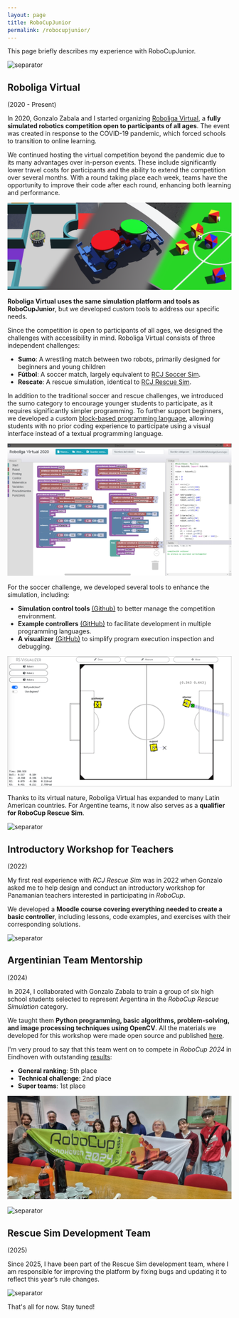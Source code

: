 ```yaml
---
layout: page
title: RoboCupJunior
permalink: /robocupjunior/
---
```


This page briefly describes my experience with RoboCupJunior.

![separator](imgs/separator.png)

## Roboliga Virtual 

(2020 - Present)

In 2020, Gonzalo Zabala and I started organizing [Roboliga Virtual](https://virtual.roboliga.ar/), a __fully simulated robotics competition open to participants of all ages__. The event was created in response to the COVID-19 pandemic, which forced schools to transition to online learning.

We continued hosting the virtual competition beyond the pandemic due to its many advantages over in-person events. These include significantly lower travel costs for participants and the ability to extend the competition over several months. With a round taking place each week, teams have the opportunity to improve their code after each round, enhancing both learning and performance.

![roboliga-virtual](imgs/roboliga_2023.6.png)

__Roboliga Virtual uses the same simulation platform and tools as RoboCupJunior__, but we developed custom tools to address our specific needs.

Since the competition is open to participants of all ages, we designed the challenges with accessibility in mind. Roboliga Virtual consists of three independent challenges:

- __Sumo__: A wrestling match between two robots, primarily designed for beginners and young children
- __Fútbol__: A soccer match, largely equivalent to [RCJ Soccer Sim](https://robocup-junior.github.io/rcj-soccersim/).
- __Rescate__: A rescue simulation, identical to [RCJ Rescue Sim](https://v24.erebus.rcj.cloud/).

In addition to the traditional soccer and rescue challenges, we introduced the sumo category to encourage younger students to participate, as it requires significantly simpler programming. To further support beginners, we developed a custom [block-based programming language](https://github.com/RichoM/webots-blockly), allowing students with no prior coding experience to participate using a visual interface instead of a textual programming language.

![webots-blockly](imgs/webots-blockly.png)

For the soccer challenge, we developed several tools to enhance the simulation, including:

- __Simulation control tools__ [(Github)](https://github.com/GIRA/rcj-soccer-sim) to better manage the competition environment.
- __Example controllers__ [(GitHub)](https://github.com/GIRA/rsexamples) to facilitate development in multiple programming languages.
- __A visualizer__ [(GitHub)](https://github.com/RichoM/rsvisualizer) to simplify program execution inspection and debugging.

![rsvisualizer](imgs/rsvisualizer.png)

Thanks to its virtual nature, Roboliga Virtual has expanded to many Latin American countries. For Argentine teams, it now also serves as a __qualifier for RoboCup Rescue Sim__.

![separator](imgs/separator.png)

## Introductory Workshop for Teachers 

(2022)

My first real experience with _RCJ Rescue Sim_ was in 2022 when Gonzalo asked me to help design and conduct an introductory workshop for Panamanian teachers interested in participating in _RoboCup_.

We developed a __Moodle course covering everything needed to create a basic controller__, including lessons, code examples, and exercises with their corresponding solutions.

![separator](imgs/separator.png)

## Argentinian Team Mentorship

(2024)

In 2024, I collaborated with Gonzalo Zabala to train a group of six high school students selected to represent Argentina in the _RoboCup Rescue Simulation_ category.

We taught them __Python programming, basic algorithms, problem-solving, and image processing techniques using OpenCV__. All the materials we developed for this workshop were made open source and published [here](https://richom.github.io/rescuesim/).

I'm very proud to say that this team went on to compete in _RoboCup 2024_ in Eindhoven with outstanding [results](https://www.infobae.com/salud/ciencia/2024/07/30/estudiantes-argentinos-se-coronaron-campeones-en-el-mundial-de-robotica-en-paises-bajos/):

- __General ranking__: 5th place
- __Technical challenge__: 2nd place
- __Super teams__: 1st place

![robocup-2024](imgs/robocup-2024.jpeg)

![separator](imgs/separator.png)

## Rescue Sim Development Team 

(2025)

Since 2025, I have been part of the Rescue Sim development team, where I am responsible for improving the platform by fixing bugs and updating it to reflect this year’s rule changes.

![separator](imgs/separator.png)

That's all for now. Stay tuned!